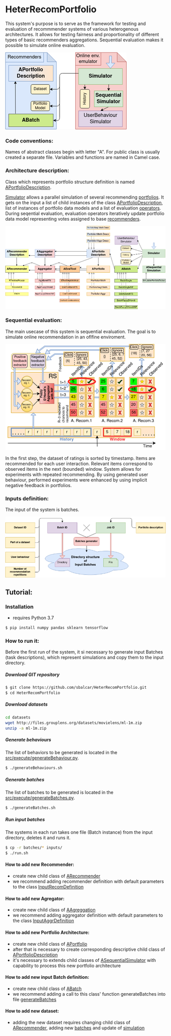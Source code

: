 # HeterRecomPortfolio
This system's purpose is to serve as the framework for testing and evaluation of recommmender systems of various heterogenous architectures. It allows for testing fairness and proportionality of different types of basic recommenders aggregations. Sequential evaluation makes it possible to simulate online evaluation. 

![logicalOverview](doc/logicalOverview.png "Logical Overview")

### Code conventions:
Names of abstract classes begin with letter "A". For public class is usually created a separate file. Variables and functions are named in Camel case.


### Architecture description:
Class which represents portfolio structure definition is named [APortfolioDescription](src/portfolioDescription/aPortfolioDescription.py). 

[Simulator](src/simulator/simulator.py) allows a parallel simulation of several recommending [portfolios](src/portfolio/aPortfolio.py).
It gets on the input a list of child instances of the class [APortfolioDescription](src/portfolioDescription/aPortfolioDescription.py), list of instances
 of portfolio data models and a list of evaluation [operators](src/evaluationTool/aEvalTool.py). During seqential evaluation, evaluation operators iteratively
update portfolio data model representing votes assigned to base [recommenders](src/recommender/aRecommender.py).

![architecture](doc/architecture.png "Visualisation of the architecture")


### Sequential evaluation:

The main usecase of this system is sequential evaluation. The goal is to simulate online recommendation in an oflfine enviroment.

![evaluation](doc/evaluation.png "Sequential evaluation")

In the first step, the dataset of ratings is sorted by timestamp. Items are recommended for each user interaction. Relevant items correspond to observed items in the next (bounded) window.
System allows for experiments with repeated recommending. By using generated user behaviour, performed experiments were enhanced by using implicit negative feedback in portfolios.


### Inputs definition:

The input of the system is batches.

![inputs](doc/inputs.png "Inputs definition")


## Tutorial:

### Installation
- requires Python 3.7

```sh
$ pip install numpy pandas sklearn tensorflow
```

### How to run it:

Before the first run of the system, it si necessary to generate input Batches (task descriptions), which represent simulations and copy them to the input directory.

##### Download GIT repository

```sh
$ git clone https://github.com/sbalcar/HeterRecomPortfolio.git
$ cd HeterRecomPortfolio
```
##### Download datasets
```sh
cd datasets
wget http://files.grouplens.org/datasets/movielens/ml-1m.zip
unzip -a ml-1m.zip
```

##### Generate behaviours

The list of behaviors to be generated is located in the [src/execute/generateBehaviour.py](src/execute/generateBehaviour.py).

```sh
$ ./generateBehaviours.sh
```

##### Generate batches

The list of batches to be generated is located in the [src/execute/generateBatches.py](src/execute/generateBatches.py).

```sh
$ ./generateBatches.sh
```

##### Run input batches
The systems in each run takes one file (Batch instance) from the input directory, deletes it and runs it.

```sh
$ cp -r batches/* inputs/
$ ./run.sh
```



#### How to add new Recommender:
- create new child class of [ARecommender](src/recommender/aRecommender.py)
- we recommend adding recommender definition with default parameters to the class [InputRecomDefinition](src/input/inputRecomDefinition.py)

#### How to add new Agregator:
- create new child class of [AAgreggation](src/portfolio/aPortfolio.py)
- we recommend adding aggregator definition with default parameters to the class [InputAggrDefinition](src/input/inputAggrDefinition.py)

#### How to add new Portfolio Architecture:
- create new child class of [APortfolio](src/portfolio/aPortfolio.py)
- after that is necessary to create corresponding descriptive child class of [APortfolioDescription](src/portfolioDescription/aPortfolioDescription.py)
- it's necessary to extends child classes of [ASequentialSimulator](src/simulation/aSequentialSimulation.py) with capability to process this new portfolio architecture

#### How to add new input Batch definition:
- create new child class of [ABatch](src/input/aBatch.py)
- we recommend adding a call to this class' function generateBatches into file [generateBatches](src/execute/generateBatches.py)

#### How to add new dataset:
- adding the new dataset requires changing child class of [ARecommender](src/recommender/aRecommender.py), adding new [batches](src/input/aBatch.py) and update of [simulation](src/simulation/aSequentialSimulation.py)


